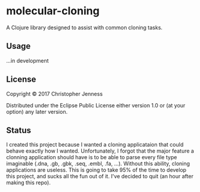 # molecular-cloning

A Clojure library designed to assist with common cloning tasks.

## Usage

...in development

## License

Copyright © 2017 Christopher Jenness

Distributed under the Eclipse Public License either version 1.0 or (at
your option) any later version.

## Status

I created this project because I wanted a cloning applicataion that could behave exactly how I wanted.  Unfortunately, I forgot that the major feature a clonning application should have is to be able to parse every file type imaginable (.dna, .gb, .gbk, .seq, .embl, .fa, ...).  Without this ability, cloning applications are useless.  This is going to take 95% of the time to develop this project, and sucks all the fun out of it.  I've decided to quit (an hour after making this repo).
